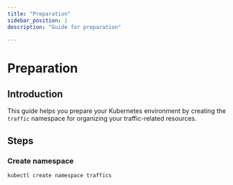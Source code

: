 ```yaml
---
title: "Preparation"
sidebar_position: 1
description: "Guide for preparation"

---
```

# Preparation
## Introduction
This guide helps you prepare your Kubernetes environment by creating the `traffic` namespace for organizing your traffic-related resources.
## Steps
### Create namespace
```bash
kubectl create namespace traffics
```